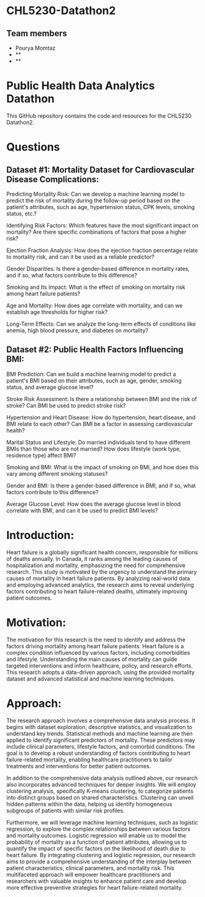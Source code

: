 # CHL5230-Datathon2

## Team members

- Pourya Momtaz
- \*\*
- \*\*

# Public Health Data Analytics Datathon

This GitHub repository contains the code and resources for the CHL5230 Datathon2.

# Questions

## Dataset #1: Mortality Dataset for Cardiovascular Disease Complications:

Predicting Mortality Risk: Can we develop a machine learning model to predict the risk of mortality during the follow-up period based on the patient's attributes, such as age, hypertension status, CPK levels, smoking status, etc.?

Identifying Risk Factors: Which features have the most significant impact on mortality? Are there specific combinations of factors that pose a higher risk?

Ejection Fraction Analysis: How does the ejection fraction percentage relate to mortality risk, and can it be used as a reliable predictor?

Gender Disparities: Is there a gender-based difference in mortality rates, and if so, what factors contribute to this difference?

Smoking and Its Impact: What is the effect of smoking on mortality risk among heart failure patients?

Age and Mortality: How does age correlate with mortality, and can we establish age thresholds for higher risk?

Long-Term Effects: Can we analyze the long-term effects of conditions like anemia, high blood pressure, and diabetes on mortality?

## Dataset #2: Public Health Factors Influencing BMI:

BMI Prediction: Can we build a machine learning model to predict a patient's BMI based on their attributes, such as age, gender, smoking status, and average glucose level?

Stroke Risk Assessment: Is there a relationship between BMI and the risk of stroke? Can BMI be used to predict stroke risk?

Hypertension and Heart Disease: How do hypertension, heart disease, and BMI relate to each other? Can BMI be a factor in assessing cardiovascular health?

Marital Status and Lifestyle: Do married individuals tend to have different BMIs than those who are not married? How does lifestyle (work type, residence type) affect BMI?

Smoking and BMI: What is the impact of smoking on BMI, and how does this vary among different smoking statuses?

Gender and BMI: Is there a gender-based difference in BMI, and if so, what factors contribute to this difference?

Average Glucose Level: How does the average glucose level in blood correlate with BMI, and can it be used to predict BMI levels?


# Introduction:
Heart failure is a globally significant health concern, responsible for millions of deaths annually. In Canada, it ranks among the leading causes of hospitalization and mortality, emphasizing the need for comprehensive research. This study is motivated by the urgency to understand the primary causes of mortality in heart failure patients. By analyzing real-world data and employing advanced analytics, the research aims to reveal underlying factors contributing to heart failure-related deaths, ultimately improving patient outcomes.

# Motivation:
The motivation for this research is the need to identify and address the factors driving mortality among heart failure patients. Heart failure is a complex condition influenced by various factors, including comorbidities and lifestyle. Understanding the main causes of mortality can guide targeted interventions and inform healthcare, policy, and research efforts. This research adopts a data-driven approach, using the provided mortality dataset and advanced statistical and machine learning techniques.

# Approach:
The research approach involves a comprehensive data analysis process. It begins with dataset exploration, descriptive statistics, and visualization to understand key trends. Statistical methods and machine learning are then applied to identify significant predictors of mortality. These predictors may include clinical parameters, lifestyle factors, and comorbid conditions. The goal is to develop a robust understanding of factors contributing to heart failure-related mortality, enabling healthcare practitioners to tailor treatments and interventions for better patient outcomes.

In addition to the comprehensive data analysis outlined above, our research also incorporates advanced techniques for deeper insights. We will employ clustering analysis, specifically K-means clustering, to categorize patients into distinct groups based on shared characteristics. Clustering can unveil hidden patterns within the data, helping us identify homogeneous subgroups of patients with similar risk profiles.

Furthermore, we will leverage machine learning techniques, such as logistic regression, to explore the complex relationships between various factors and mortality outcomes. Logistic regression will enable us to model the probability of mortality as a function of patient attributes, allowing us to quantify the impact of specific factors on the likelihood of death due to heart failure. By integrating clustering and logistic regression, our research aims to provide a comprehensive understanding of the interplay between patient characteristics, clinical parameters, and mortality risk. This multifaceted approach will empower healthcare practitioners and researchers with valuable insights to enhance patient care and develop more effective preventive strategies for heart failure-related mortality.